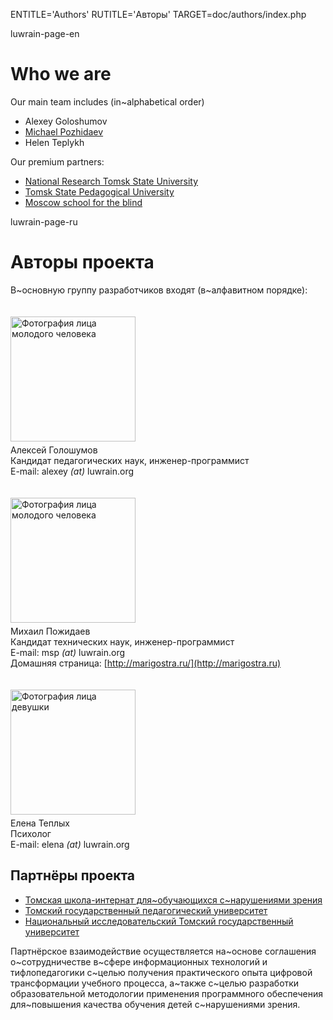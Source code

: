 
ENTITLE='Authors'
RUTITLE='Авторы'
TARGET=doc/authors/index.php

luwrain-page-en

# Who we are

Our main team includes (in~alphabetical order)

* Alexey Goloshumov
* [Michael Pozhidaev](http://marigostra.com)
* Helen Teplykh


Our premium partners:

* [National Research Tomsk State University](http://tsu.ru)
* [Tomsk State Pedagogical University](http://www.tspu.edu.ru)
* [Moscow school for the blind](http://schisv1.mskobr.ru/info_edu/basics/)


luwrain-page-ru

# Авторы проекта

В~основную группу разработчиков входят (в~алфавитном порядке):

<img src="alexey.jpg" alt="Фотография лица молодого человека" style="margin: 20px 10px 5px 0; width: 200px; height: 200px;"/><br>
Алексей Голошумов<br>
Кандидат педагогических наук, инженер-программист<br>
E-mail: alexey _(at)_ luwrain.org

<img src="michael.jpg" alt="Фотография лица молодого человека" style="margin: 20px 10px 5px 0; width: 200px; height: 200px;"/><br>
Михаил Пожидаев<br>
Кандидат технических наук, инженер-программист<br>
E-mail: msp _(at)_ luwrain.org<br>
Домашняя страница: [http://marigostra.ru/](http://marigostra.ru)

<img src="elena.jpg" alt="Фотография лица девушки" style="margin: 20px 10px 5px 0; width: 200px; height: 200px;"/><br>
Елена Теплых<br>
Психолог<br>
E-mail: elena _(at)_ luwrain.org

## Партнёры проекта

* [Томская школа-интернат для~обучающихся с~нарушениями зрения](https://33internat.tomsk.ru/)
* [Томский государственный педагогический университет](http://www.tspu.edu.ru)
* [Национальный исследовательский Томский государственный университет](http://tsu.ru)

Партнёрское взаимодействие осуществляется  на~основе соглашения о~сотрудничестве
в~сфере информационных технологий и тифлопедагогики с~целью получения практического опыта цифровой трансформации учебного процесса,
а~также с~целью разработки образовательной методологии применения программного обеспечения
для~повышения качества обучения детей с~нарушениями зрения.
